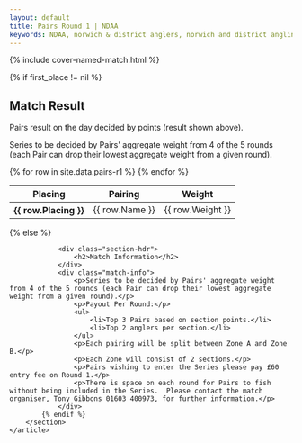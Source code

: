 ```yaml
---
layout: default
title: Pairs Round 1 | NDAA
keywords: NDAA, norwich & district anglers, norwich and district angling, norwich & district, matches, fishing match, match list, match calendar, match listing, pairs series round 1, pairs round 1
---
```


{% include cover-named-match.html %}

<main class="wrapper wrapper--padding wrapper--min-height">
    <article id="Information">
        <section>
            {% if first_place != nil %}
                <div class="section-hdr">
                    <h2>Match Result</h2>
                </div>
                <div class="match-info">
                    <p>Pairs result on the day decided by points (result shown above).</p>
                    <p>Series to be decided by Pairs' aggregate weight from 4 of the 5 rounds (each Pair can drop their lowest aggregate weight from a given round).</p>
                </div>
                <div class="table-container">
                    <table class="match-result">
                        <thead>
                            <tr>
                                <th class="th--sticky">Placing</th>
                                <th>Pairing</th>
                                <th>Weight</th>
                            </tr>
                        </thead>
                        <tbody>
                            {% for row in site.data.pairs-r1 %}
                            <tr>
                                <th class="td--sticky td--center" data-heading="Placing">{{ row.Placing }}</th>
                                <td data-heading="Pairing">{{ row.Name }}</td>
                                <td class="td--right" data-heading="Weight">{{ row.Weight }}</td>
                            </tr>
                            {% endfor %}
                        </tbody>
                    </table>
                </div>
            {% else %}

                <div class="section-hdr">
                    <h2>Match Information</h2>
                </div>
                <div class="match-info">
                    <p>Series to be decided by Pairs' aggregate weight from 4 of the 5 rounds (each Pair can drop their lowest aggregate weight from a given round).</p>
                    <p>Payout Per Round:</p>
                    <ul>
                        <li>Top 3 Pairs based on section points.</li>
                        <li>Top 2 anglers per section.</li>
                    </ul>
                    <p>Each pairing will be split between Zone A and Zone B.</p>
                    <p>Each Zone will consist of 2 sections.</p>
                    <p>Pairs wishing to enter the Series please pay £60 entry fee on Round 1.</p>
                    <p>There is space on each round for Pairs to fish without being included in the Series.  Please contact the match organiser, Tony Gibbons 01603 400973, for further information.</p>
                </div>
            {% endif %}
        </section>
    </article>

</main>
